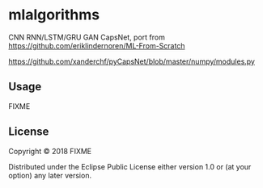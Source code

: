 # mlalgorithms

CNN RNN/LSTM/GRU GAN CapsNet, port from 
https://github.com/eriklindernoren/ML-From-Scratch 

https://github.com/xanderchf/pyCapsNet/blob/master/numpy/modules.py

## Usage

FIXME

## License

Copyright © 2018 FIXME

Distributed under the Eclipse Public License either version 1.0 or (at
your option) any later version.
